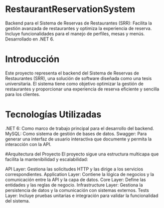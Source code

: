 # RestaurantReservationSystem
Backend para el Sistema de Reservas de Restaurantes (SRR): Facilita la gestión avanzada de restaurantes y optimiza la experiencia de reserva. Incluye funcionalidades para el manejo de perfiles, mesas y menús. Desarrollado en .NET 6.


# Introducción
Este proyecto representa el backend del Sistema de Reservas de Restaurantes (SRR), una solución de software diseñada como una tesis universitaria. El sistema tiene como objetivo optimizar la gestión de restaurantes y proporcionar una experiencia de reserva eficiente y sencilla para los clientes.

# Tecnologías Utilizadas
.NET 6: Como marco de trabajo principal para el desarrollo del backend.
MySQL: Como sistema de gestión de bases de datos.
Swagger: Para generar una interfaz de usuario interactiva que documente y permita la interacción con la API.

#Arquitectura del Proyecto
El proyecto sigue una estructura multicapa que facilita la mantenibilidad y escalabilidad:

API Layer: Gestiona las solicitudes HTTP y las dirige a los servicios correspondientes.
Application Layer: Contiene la lógica de negocios y la comunicación entre la API y la capa de datos.
Core Layer: Define las entidades y las reglas de negocio.
Infrastructure Layer: Gestiona la persistencia de datos y la comunicación con sistemas externos.
Tests Layer: Incluye pruebas unitarias e integración para validar la funcionalidad del sistema.

